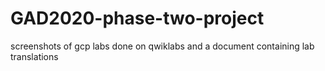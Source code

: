 # GAD2020-phase-two-project
screenshots of gcp labs done on qwiklabs and a document containing lab translations
